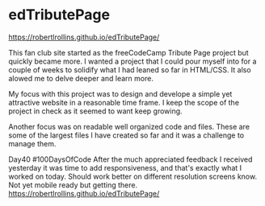 # edTributePage
https://robertlrollins.github.io/edTributePage/

This fan club site started as the freeCodeCamp Tribute Page project but quickly became more. I wanted a project that I could pour myself into for a couple of weeks to solidify what I had leaned so far in HTML/CSS. It also alowed me to delve deeper and learn more.

My focus with this project was to design and develope a simple yet attractive website in a reasonable time frame. I keep the scope of the project in check as it seemed to want keep growing.

Another focus was on readable well organized code and files. These are some of the largest files I have created so far and it was a challenge to manage them.

Day40 #100DaysOfCode
After the much appreciated feedback I received yesterday it was time to add responsiveness, and that's exactly what I worked on today. Should work better on different resolution screens know. Not yet mobile ready but getting there.
https://robertlrollins.github.io/edTributePage/